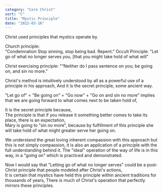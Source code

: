 ```yaml
---
category: "Core Christ" 
sort: "C" 
title: "Mystic Principle" 
date: "2022-03-16"
---
```


Christ used principles that mystics operate by. 

Church principle:  
"Condemnation Stop sinning, stop being bad. Repent." 
Occult Principle: 
"Let go of what no longer serves you, [that you might take hold of what will" 

Christ exercising principle: "“Neither do I pass sentence on you; be going on, and sin no more."  

Christ's method is intuitively understood by all as a powerful use of a principle in his approach, 
And it is the secret principle, some ancient way.  

"Let go of" = "Be going on" = "Go now" + "Go on and sin no more" implies that we are going forward to what comes next to be taken hold of,  

It is the secret principle because,  
The principle is that if you release it something better comes to take its place, there is an expectation,  
Mary is going to "sin no more", because by fulfillment of this principle she will take hold of what might greater serve her going on. 

We understand the great loving inherent compassion with this approach but this is not simply compassion, it is also an application of a principle with the full understanding behind it. The "ideal" operation of the way of life is in this way, in a "going on" which is practiced and demonstrated. 

Now I would say that "Letting go of what no longer serves" could be a post-Christ principle that people modeled after Christ's actions,  
It is certain that mystics have held this principle within ancient traditions for thousands of years, 
There is much of Christ's operation that perfectly mirrors these principles.  
